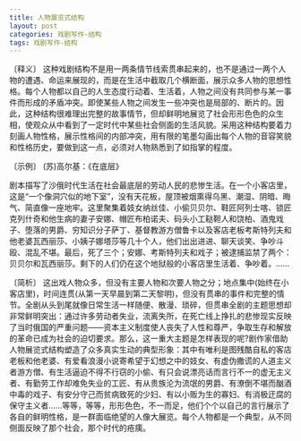 ```yaml
---
title: 人物展览式结构
layout: post
categories: 戏剧写作-结构
tags: 戏剧写作-结构
---
```


〔释义〕 这种戏剧结构不是用一两条情节线索贯串起来的，也不是通过一两个人物的遭遇、命运来展现的，而是在生活中截取几个横断面，展示众多人物的思想性格。每个人物都以自己的人生态度行动着、生活着，人物之间没有共同参与某一事件而形成的矛盾冲突。即使某些人物之间发生一些冲突也是局部的、断片的。因此，这种结构很难理出完整的故事情节，但却鲜明地展览了社会形形色色的众生相，使观众从中看到了一定时代中某些社会侧面的生活风貌。采用这种结构要着力刻画人物性格，展示性格间的内部冲突，用有限的笔墨勾画出每个人物的音容笑貌和性格历史，要做到这一点，必须对人物熟悉到了如指掌的程度。

〔示例〕 (苏)高尔基：《在底层》

剧本描写了沙俄时代生活在社会最底层的劳动人民的悲惨生活。在一个小客店里，这是“一个像洞穴似的地下室”，没有天花板，屋顶被烟熏得乌黑、潮湿、阴暗、晦气、简直像一座地牢。这里聚集着妓女纳丝佳、小偷贝贝尔、鞋匠阿列士喀、锁匠克列什奇和他生病的妻子安娜、帽匠布柏诺夫、码头小工鞑靼人和饶柏、酒鬼戏子、堕落的男爵、穷知识分子萨丁、基督教游方僧鲁卡以及客店老板考斯特列夫和他老婆瓦西丽莎、小姨子娜塔莎等几十个人，他们出出进进、聊天谈笑、争吵斗殴、混乱不堪。最后，死了三个；安娜、考斯特列夫和戏子；被逮捕监禁了两个：贝贝尔和瓦西丽莎。剩下的人们仍在这个地狱般的小客店里生活着、争吵着。……

〔简析〕 这出戏人物众多，但没有主要人物和次要人物之分；地点集中(始终在小客店里)，时间连贯(从第一天早晨到第二天黎明)，但没有贯串的事件和完整的情节。全剧从头到尾就像日常生活一样随便、散漫、琐碎，但贯串全剧的主题思想却非常鲜明突出：通过许多劳动者失业，流离失所，在死亡线上挣扎的悲惨现实反映了当时俄国的严重问题——资本主义制度使人丧失了人性和尊严，争取生存和解放的革命已成为社会的迫切要求。那么，这一重大主题是怎样表现的呢?剧作家借助人物展览式结构塑造了众多真实生动的典型形象：其中有唯利是图残酷自私的客店老板和他老婆、有爱看浪漫小说寄希望于幻想之中的妓女、有虚伪撒谎的人道主义者游方僧、有生活逼迫不得不行窃的小偷、有只会说漂亮话而言行不一的虚无主义者、有勤劳工作却难免失业的工匠、有从贵族沦为流氓的男爵、有潦倒不堪而酗酒中毒的戏子、有安分守己而贫病致死的少妇、有以小贩为生的寡妇、有消极迂腐的保守主义者……等等，等等，形形色色，不一而足，他们个个以自己的言行展示了各自的鲜明性格，是一群面临绝望的人像大展览。每个人物都是一个典型，从不同侧面反映了那个社会，那个时代的疮痍。 